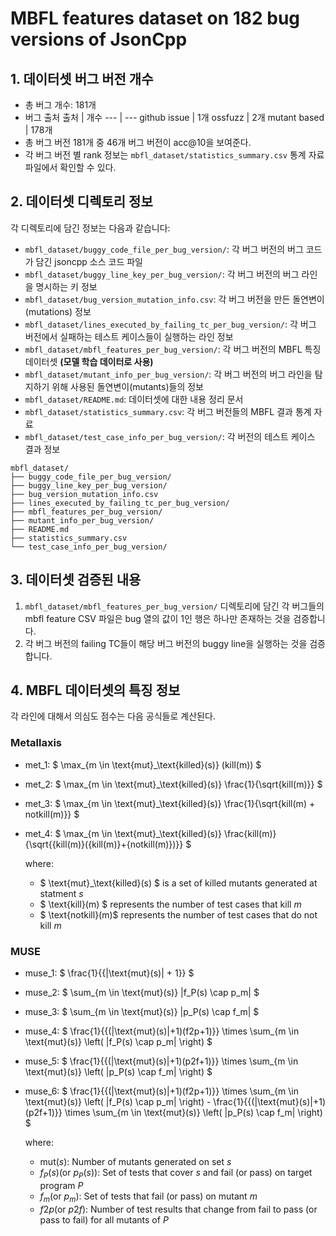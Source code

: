 # MBFL features dataset on 182 bug versions of JsonCpp


## 1. 데이터셋 버그 버전 개수
* 총 버그 개수: 181개
* 버그 출처
    출처 | 개수
    --- | ---
    github issue | 1개
    ossfuzz | 2개
    mutant based | 178개
* 총 버그 버전 181개 중 46개 버그 버전이 acc@10을 보여준다.
* 각 버그 버전 별 rank 정보는 ``mbfl_dataset/statistics_summary.csv`` 통계 자료 파일에서 확인할 수 있다.


## 2. 데이터셋 디렉토리 정보
각 디렉토리에 담긴 정보는 다음과 같습니다:
* ``mbfl_dataset/buggy_code_file_per_bug_version/``: 각 버그 버전의 버그 코드가 담긴 jsoncpp 소스 코드 파일
* ``mbfl_dataset/buggy_line_key_per_bug_version/``: 각 버그 버전의 버그 라인을 명시하는 키 정보
* ``mbfl_dataset/bug_version_mutation_info.csv``: 각 버그 버전을 만든 돌연변이(mutations) 정보
* ``mbfl_dataset/lines_executed_by_failing_tc_per_bug_version/``: 각 버그 버전에서 실패하는 테스트 케이스들이 실행하는 라인 정보
* ``mbfl_dataset/mbfl_features_per_bug_version/``: 각 버그 버전의 MBFL 특징 데이터셋 **(모델 학습 데이터로 사용)**
* ``mbfl_dataset/mutant_info_per_bug_version/``: 각 버그 버전의 버그 라인을 탐지하기 위해 사용된 돌연변이(mutants)들의 정보
* ``mbfl_dataset/README.md``: 데이터셋에 대한 내용 정리 문서
* ``mbfl_dataset/statistics_summary.csv``: 각 버그 버전들의 MBFL 결과 통계 자료
* ``mbfl_dataset/test_case_info_per_bug_version/``: 각 버전의 테스트 케이스 결과 정보

```
mbfl_dataset/
├── buggy_code_file_per_bug_version/
├── buggy_line_key_per_bug_version/
├── bug_version_mutation_info.csv
├── lines_executed_by_failing_tc_per_bug_version/
├── mbfl_features_per_bug_version/
├── mutant_info_per_bug_version/
├── README.md
├── statistics_summary.csv
└── test_case_info_per_bug_version/
```


## 3. 데이터셋 검증된 내용
1. ``mbfl_dataset/mbfl_features_per_bug_version/`` 디렉토리에 담긴 각 버그들의 mbfl feature CSV 파일은 bug 열의 값이 1인 행은 하나만 존재하는 것을 검증합니다.
2. 각 버그 버전의 failing TC들이 해당 버그 버전의 buggy line을 실행하는 것을 검증합니다.


## 4. MBFL 데이터셋의 특징 정보
각 라인에 대해서 의심도 점수는 다음 공식들로 계산된다.

### Metallaxis
* met_1: $ \max_{m \in \text{mut}_\text{killed}(s)} (kill(m)) $
* met_2: $ \max_{m \in \text{mut}_\text{killed}(s)} \frac{1}{\sqrt{kill(m)}} $
* met_3: $ \max_{m \in \text{mut}_\text{killed}(s)} \frac{1}{\sqrt{kill(m) + notkill(m)}} $
* met_4: $ \max_{m \in \text{mut}_\text{killed}(s)} \frac{kill(m)}{\sqrt{{kill(m)}({kill(m)}+{notkill(m)})}} $

    where:
    * $ \text{mut}_\text{killed}(s) $ is a set of killed mutants generated at statment $s$
    * $ \text{kill}(m) $ represents the number of test cases that kill $m$
    * $ \text{notkill}(m)$ represents the number of test cases that do not kill $m$

### MUSE
* muse_1: $ \frac{1}{{|\text{mut}(s)| + 1}} $
* muse_2: $ \sum_{m \in \text{mut}(s)} |f_P(s) \cap p_m| $
* muse_3: $ \sum_{m \in \text{mut}(s)} |p_P(s) \cap f_m| $
* muse_4: $ \frac{1}{{(|\text{mut}(s)|+1)(f2p+1)}} \times \sum_{m \in \text{mut}(s)} \left( |f_P(s) \cap p_m| \right) $
* muse_5: $ \frac{1}{{(|\text{mut}(s)|+1)(p2f+1)}} \times \sum_{m \in \text{mut}(s)} \left( |p_P(s) \cap f_m| \right) $
* muse_6: $ \frac{1}{{(|\text{mut}(s)|+1)(f2p+1)}} \times \sum_{m \in \text{mut}(s)} \left( |f_P(s) \cap p_m| \right) - \frac{1}{{(|\text{mut}(s)|+1)(p2f+1)}} \times \sum_{m \in \text{mut}(s)} \left( |p_P(s) \cap f_m| \right) $

    where:
    - $\text{mut}(s)$: Number of mutants generated on set $s$
    - $f_P(s) (\text{or } p_P(s))$: Set of tests that cover $s$ and fail (or pass) on target program $P$
    - $f_m (\text{or }p_m)$: Set of tests that fail (or pass) on mutant $m$
    - $f2p (\text{or }p2f)$: Number of test results that change from fail to pass (or pass to fail) for all mutants of $P$
